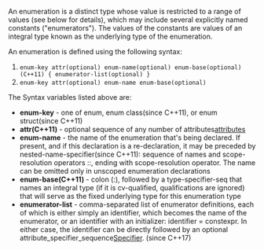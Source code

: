 An enumeration is a distinct type whose value is restricted to a range of values (see below for details), which may include several explicitly named constants ("enumerators"). The values of the constants are values of an integral type known as the underlying type of the enumeration.

An enumeration is defined using the following syntax:

1.  ``enum-key attr(optional) enum-name(optional) enum-base(optional)(C++11) { enumerator-list(optional) }``
2.  ``enum-key attr(optional) enum-name enum-base(optional)``

The Syntax variables listed above are:

- **enum-key**	-	one of enum, enum class(since C++11), or enum struct(since C++11)
- **attr(C++11)**	-	optional sequence of any number of attributes[attributes]
- **enum-name**	-	the name of the enumeration that's being declared. If present, and if this declaration is a re-declaration, it may be preceded by nested-name-specifier(since C++11): sequence of names and scope-resolution operators ::, ending with scope-resolution operator. The name can be omitted only in unscoped enumeration declarations
- **enum-base(C++11)**	-	colon (:), followed by a type-specifier-seq that names an integral type (if it is cv-qualified, qualifications are ignored) that will serve as the fixed underlying type for this enumeration type
- **enumerator-list**	-	comma-separated list of enumerator definitions, each of which is either simply an identifier, which becomes the name of the enumerator, or an identifier with an initializer: identifier = constexpr. In either case, the identifier can be directly followed by an optional attribute_specifier_sequence[Specifier]. (since C++17)

[attributes]: https://en.cppreference.com/w/cpp/language/attributes
[Specifier]: https://en.cppreference.com/w/cpp/language/attributes
